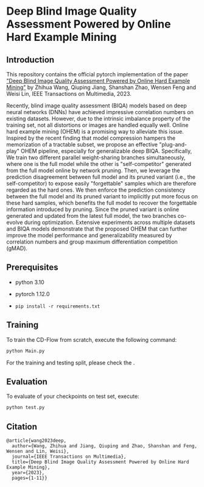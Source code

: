 # Deep Blind Image Quality Assessment Powered by Online Hard Example Mining

## Introduction
This repository contains the official pytorch implementation of the paper ["Deep Blind Image Quality Assessment Powered by Online Hard Example Mining"]([https://ieeexplore.ieee.org/document/10070789]) by Zhihua Wang, Qiuping Jiang, Shanshan Zhao, Wensen Feng and Weisi Lin,  IEEE Transactions on Multimedia, 2023.

Recently, blind image quality assessment (BIQA) models based on deep neural networks (DNNs) have achieved impressive correlation numbers on existing datasets. However, due to the intrinsic imbalance property of the training set, not all distortions or images are handled equally well. Online hard example mining (OHEM) is a promising way to alleviate this issue. Inspired by the recent finding that model compression hampers the memorization of a tractable subset, we propose an effective "plug-and-play" OHEM pipeline, especially for generalizable deep BIQA. Specifically, We train two different parallel weight-sharing branches simultaneously, where one is the full model while the other is "self-competitor" generated from the full model online by network pruning. Then, we leverage the prediction disagreement between full model and its pruned variant (i.e., the self-competitor) to expose easily "forgettable" samples which are therefore regarded as the hard ones. We then enforce the prediction consistency between the full model and its pruned variant to implicitly put more focus on these hard samples, which benefits the full model to recover the forgettable information introduced by pruning. Since the pruned variant is online generated and updated from the latest full model, the two branches co-evolve during optimization. Extensive experiments across multiple datasets and BIQA models demonstrate that the proposed OHEM that can further improve the model performance and generalizability measured by correlation numbers and group maximum differentiation competition (gMAD).

## Prerequisites
* python 3.10

* pytorch 1.12.0

* ``pip install -r requirements.txt``

## Training
To train the CD-Flow from scratch, execute the following command:
```bash
python Main.py 
```
For the training and testing split, please check the .
## Evaluation
To evaluate of your checkpoints on test set, execute:
```bash
python test.py
```
## Citation
```
@article{wang2023deep,
  author={Wang, Zhihua and Jiang, Qiuping and Zhao, Shanshan and Feng, Wensen and Lin, Weisi},
  journal={IEEE Transactions on Multimedia}, 
  title={Deep Blind Image Quality Assessment Powered by Online Hard Example Mining}, 
  year={2023},
  pages={1-11}}
```
